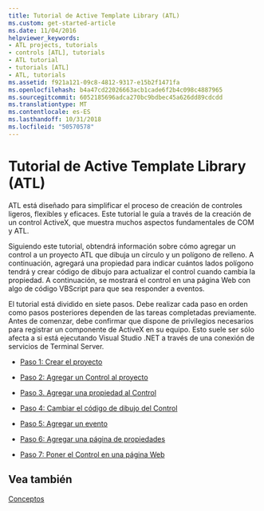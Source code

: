 ```yaml
---
title: Tutorial de Active Template Library (ATL)
ms.custom: get-started-article
ms.date: 11/04/2016
helpviewer_keywords:
- ATL projects, tutorials
- controls [ATL], tutorials
- ATL tutorial
- tutorials [ATL]
- ATL, tutorials
ms.assetid: f921a121-09c8-4812-9317-e15b2f1471fa
ms.openlocfilehash: b4a47cd22026663acb1cade6f2b4c098c4887965
ms.sourcegitcommit: 6052185696adca270bc9bdbec45a626dd89cdcdd
ms.translationtype: MT
ms.contentlocale: es-ES
ms.lasthandoff: 10/31/2018
ms.locfileid: "50570578"
---
```

# <a name="active-template-library-atl-tutorial"></a>Tutorial de Active Template Library (ATL)

ATL está diseñado para simplificar el proceso de creación de controles ligeros, flexibles y eficaces. Este tutorial le guía a través de la creación de un control ActiveX, que muestra muchos aspectos fundamentales de COM y ATL.

Siguiendo este tutorial, obtendrá información sobre cómo agregar un control a un proyecto ATL que dibuja un círculo y un polígono de relleno. A continuación, agregará una propiedad para indicar cuántos lados polígono tendrá y crear código de dibujo para actualizar el control cuando cambia la propiedad. A continuación, se mostrará el control en una página Web con algo de código VBScript para que sea responder a eventos.

El tutorial está dividido en siete pasos. Debe realizar cada paso en orden como pasos posteriores dependen de las tareas completadas previamente. Antes de comenzar, debe confirmar que dispone de privilegios necesarios para registrar un componente de ActiveX en su equipo. Esto suele ser sólo afecta a si está ejecutando Visual Studio .NET a través de una conexión de servicios de Terminal Server.

- [Paso 1: Crear el proyecto](../atl/creating-the-project-atl-tutorial-part-1.md)

- [Paso 2: Agregar un Control al proyecto](../atl/adding-a-control-atl-tutorial-part-2.md)

- [Paso 3. Agregar una propiedad al Control](../atl/adding-a-property-to-the-control-atl-tutorial-part-3.md)

- [Paso 4: Cambiar el código de dibujo del Control](../atl/changing-the-drawing-code-atl-tutorial-part-4.md)

- [Paso 5: Agregar un evento](../atl/adding-an-event-atl-tutorial-part-5.md)

- [Paso 6: Agregar una página de propiedades](../atl/adding-a-property-page-atl-tutorial-part-6.md)

- [Paso 7: Poner el Control en una página Web](../atl/putting-the-control-on-a-web-page-atl-tutorial-part-7.md)

## <a name="see-also"></a>Vea también

[Conceptos](../atl/active-template-library-atl-concepts.md)

